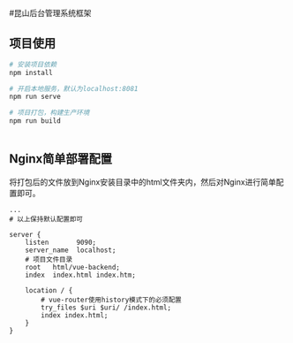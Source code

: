 #昆山后台管理系统框架

 

## **项目使用**
``` bash
# 安装项目依赖
npm install

# 开启本地服务，默认为localhost:8081
npm run serve

# 项目打包，构建生产环境
npm run build
 
```

## Nginx简单部署配置

将打包后的文件放到Nginx安装目录中的html文件夹内，然后对Nginx进行简单配置即可。

```
...
# 以上保持默认配置即可

server {
    listen       9090;
    server_name  localhost;
    # 项目文件目录
    root   html/vue-backend;
    index  index.html index.htm;

    location / {
        # vue-router使用history模式下的必须配置
        try_files $uri $uri/ /index.html;
        index index.html;
    }
}
```
